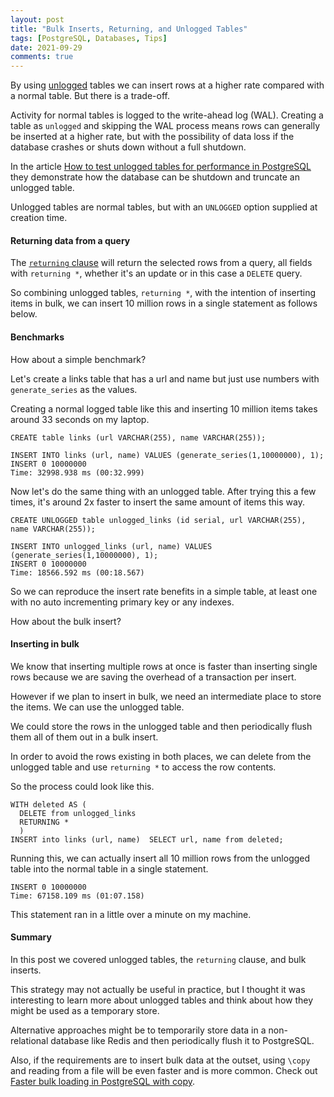 ```yaml
---
layout: post
title: "Bulk Inserts, Returning, and Unlogged Tables"
tags: [PostgreSQL, Databases, Tips]
date: 2021-09-29
comments: true
---
```


By using [unlogged](https://www.postgresql.org/docs/12/sql-createtable.html) tables we can insert rows at a higher rate compared with a normal table. But there is a trade-off.

Activity for normal tables is logged to the write-ahead log (WAL). Creating a table as `unlogged` and skipping the WAL process means rows can generally be inserted at a higher rate, but with the possibility of data loss if the database crashes or shuts down without a full shutdown.

In the article [How to test unlogged tables for performance in PostgreSQL](https://www.enterprisedb.com/postgres-tutorials/how-test-unlogged-tables-performance-postgresql) they demonstrate how the database can be shutdown and truncate an unlogged table.

Unlogged tables are normal tables, but with an `UNLOGGED` option supplied at creation time.

#### Returning data from a query

The [`returning` clause](https://www.postgresql.org/docs/9.5/dml-returning.html) will return the selected rows from a query, all fields with `returning *`, whether it's an update or in this case a `DELETE` query.

So combining unlogged tables, `returning *`, with the intention of inserting items in bulk, we can insert 10 million rows in a single statement as follows below.

#### Benchmarks

How about a simple benchmark?

Let's create a links table that has a url and name but just use numbers with `generate_series` as the values.

Creating a normal logged table like this and inserting 10 million items takes around 33 seconds on my laptop.

```
CREATE table links (url VARCHAR(255), name VARCHAR(255));

INSERT INTO links (url, name) VALUES (generate_series(1,10000000), 1);
INSERT 0 10000000
Time: 32998.938 ms (00:32.999)
```

Now let's do the same thing with an unlogged table. After trying this a few times, it's around 2x faster to insert the same amount of items this way.

```
CREATE UNLOGGED table unlogged_links (id serial, url VARCHAR(255), name VARCHAR(255));

INSERT INTO unlogged_links (url, name) VALUES (generate_series(1,10000000), 1);
INSERT 0 10000000
Time: 18566.592 ms (00:18.567)
```

So we can reproduce the insert rate benefits in a simple table, at least one with no auto incrementing primary key or any indexes.

How about the bulk insert?


#### Inserting in bulk

We know that inserting multiple rows at once is faster than inserting single rows because we are saving the overhead of a transaction per insert.

However if we plan to insert in bulk, we need an intermediate place to store the items. We can use the unlogged table.

We could store the rows in the unlogged table and then periodically flush them all of them out in a bulk insert.

In order to avoid the rows existing in both places, we can delete from the unlogged table and use `returning *` to access the row contents.

So the process could look like this.


```
WITH deleted AS (
  DELETE from unlogged_links
  RETURNING *
  )
INSERT into links (url, name)  SELECT url, name from deleted;
```

Running this, we can actually insert all 10 million rows from the unlogged table into the normal table in a single statement.

```
INSERT 0 10000000
Time: 67158.109 ms (01:07.158)
```

This statement ran in a little over a minute on my machine.

#### Summary

In this post we covered unlogged tables, the `returning` clause, and bulk inserts.

This strategy may not actually be useful in practice, but I thought it was interesting to learn more about unlogged tables and think about how they might be used as a temporary store.

Alternative approaches might be to temporarily store data in a non-relational database like Redis and then periodically flush it to PostgreSQL.

Also, if the requirements are to insert bulk data at the outset, using `\copy` and reading from a file will be even faster and is more common. Check out [Faster bulk loading in PostgreSQL with copy](https://www.citusdata.com/blog/2017/11/08/faster-bulk-loading-in-postgresql-with-copy/).
